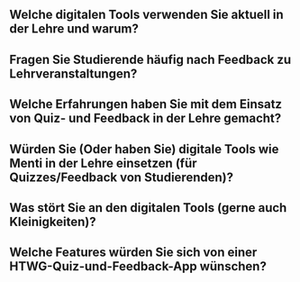 ## Welche digitalen Tools verwenden Sie aktuell in der Lehre und warum?

## Fragen Sie Studierende häufig nach Feedback zu Lehrveranstaltungen?

## Welche Erfahrungen haben Sie mit dem Einsatz von Quiz- und Feedback in der Lehre gemacht?

## Würden Sie (Oder haben Sie) digitale Tools wie Menti in der Lehre einsetzen (für Quizzes/Feedback von Studierenden)?

## Was stört Sie an den digitalen Tools (gerne auch Kleinigkeiten)?

## Welche Features würden Sie sich von einer HTWG-Quiz-und-Feedback-App wünschen?